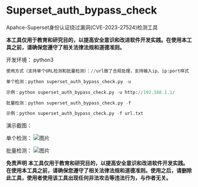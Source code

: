 # Superset_auth_bypass_check
Apahce-Superset身份认证绕过漏洞(CVE-2023-27524)检测工具

**本工具仅用于教育和研究目的，以提高安全意识和改进软件开发实践。在使用本工具之前，请确保您遵守了相关法律法规和道德准则。**

开发环境：
python3

```python
使用方式（支持单个URL检测和批量检测）：//url做了合规处理，支持输入ip、ip:port样式

单个检测：python superset_auth_bypass_check.py -u

示例：python superset_auth_bypass_check.py -u http://192.168.1.1/

批量检测：python superset_auth_bypass_check.py -f

示例：python superset_auth_bypass_check.py -f url.txt

```

演示截图：

单个检测：
![图片](https://user-images.githubusercontent.com/50813688/234778920-e15d8736-580c-4c0d-9de1-a78a6ccc56b5.png)

批量检测：
![图片](https://user-images.githubusercontent.com/50813688/234778877-9d797ccd-b4b0-4e72-9dfa-0a90fbaafaac.png)


**免责声明**
**本工具仅用于教育和研究目的，以提高安全意识和改进软件开发实践。在使用本工具之前，请确保您遵守了相关法律法规和道德准则。使用之后，请删除此工具，使用者使用该工具出现任何非法攻击等违法行为，与作者无关。**
